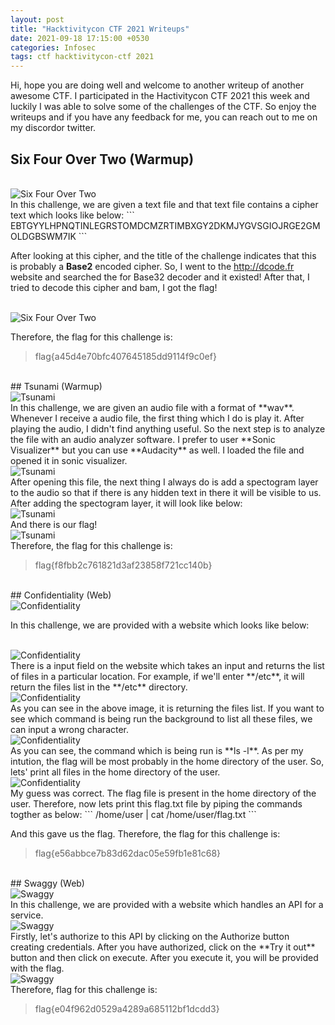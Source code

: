 ```yaml
---
layout: post
title: "Hacktivitycon CTF 2021 Writeups"
date: 2021-09-18 17:15:00 +0530
categories: Infosec
tags: ctf hacktivitycon-ctf 2021
---
```


Hi, hope you are doing well and welcome to another writeup of another awesome CTF. I participated in the Hactivitycon CTF 2021 this week and luckily I was able to solve some of the challenges of the CTF. So enjoy the writeups and if you have any feedback for me, you can reach out to me on my discordor twitter.

## Six Four Over Two (Warmup)

<br>
<img src="/assets/images/hacktivitycon2021/sixfour1.png" alt="Six Four Over Two">

<br>
In this challenge, we are given a text file and that text file contains a cipher text which looks like below:
```
EBTGYYLHPNQTINLEGRSTOMDCMZRTIMBXGY2DKMJYGVSGIOJRGE2GMOLDGBSWM7IK
```

After looking at this cipher, and the title of the challenge indicates that this is probably a **Base2** encoded cipher. So, I went to the <http://dcode.fr> website and searched the for Base32 decoder and it existed! After that, I tried to decode this cipher and bam, I got the flag!

<br>
<img src="/assets/images/hacktivitycon2021/sixfour2.png" alt="Six Four Over Two">

Therefore, the flag for this challenge is:
<blockquote>
<p>flag{a45d4e70bfc407645185dd9114f9c0ef}</p>
</blockquote>

<br>
## Tsunami (Warmup)

<br>
<img src="/assets/images/hacktivitycon2021/tsunami1.png" alt="Tsunami">

<br>
In this challenge, we are given an audio file with a format of **wav**. Whenever I receive a audio file, the first thing which I do is play it. After playing the audio, I didn't find anything useful. So the next step is to analyze the file with an audio analyzer software. I prefer to user **Sonic Visualizer** but you can use **Audacity** as well. I loaded the file and opened it in sonic visualizer.

<br>
<img src="/assets/images/hacktivitycon2021/tsunami2.png" alt="Tsunami">

<br>
After opening this file, the next thing I always do is add a spectogram layer to the audio so that if there is any hidden text in there it will be visible to us. After adding the spectogram layer, it will look like below:

<br>
<img src="/assets/images/hacktivitycon2021/tsunami3.png" alt="Tsunami">

<br>
And there is our flag!

<br>
<img src="/assets/images/hacktivitycon2021/tsunami4.png" alt="Tsunami">

<br>
Therefore, the flag for this challenge is:
<blockquote>
<p>flag{f8fbb2c761821d3af23858f721cc140b}</p>
</blockquote>

<br>
## Confidentiality (Web)

<br>
<img src="/assets/images/hacktivitycon2021/confidentiality1.png" alt="Confidentiality">

In this challenge, we are provided with a website which looks like below:

<br>
<img src="/assets/images/hacktivitycon2021/confidentiality2.png" alt="Confidentiality">

<br>
There is a input field on the website which takes an input and returns the list of files in a particular location. For example, if we'll enter **/etc**, it will return the files list in the **/etc** directory.

<br>
<img src="/assets/images/hacktivitycon2021/confidentiality3.png" alt="Confidentiality">

<br>
As you can see in the above image, it is returning the files list. If you want to see which command is being run the background to list all these files, we can input a wrong character.

<br>
<img src="/assets/images/hacktivitycon2021/confidentiality4.png" alt="Confidentiality">

<br>
As you can see, the command which is being run is **ls -l**. As per my intution, the flag will be most probably in the home directory of the user. So, lets' print all files in the home directory of the user.

<br>
<img src="/assets/images/hacktivitycon2021/confidentiality5.png" alt="Confidentiality">

<br>
My guess was correct. The flag file is present in the home directory of the user. Therefore, now lets print this flag.txt file by piping the commands togther as below:
```
/home/user | cat /home/user/flag.txt
```

And this gave us the flag. Therefore, the flag for this challenge is:
<blockquote>
<p>flag{e56abbce7b83d62dac05e59fb1e81c68}</p>
</blockquote>

<br>
## Swaggy (Web)

<br>
<img src="/assets/images/hacktivitycon2021/swaggy1.png" alt="Swaggy">

<br>
In this challenge, we are provided with a website which handles an API for a service.

<br>
<img src="/assets/images/hacktivitycon2021/swaggy2.png" alt="Swaggy">

<br>
Firstly, let's authorize to this API by clicking on the Authorize button creating credentials. After you have authorized, click on the **Try it out** button and then click on execute. After you execute it, you will be provided with the flag.

<br>
<img src="/assets/images/hacktivitycon2021/swaggy3.png" alt="Swaggy">

<br>
Therefore, flag for this challenge is:
<blockquote>
<p>flag{e04f962d0529a4289a685112bf1dcdd3}</p>
</blockquote>




